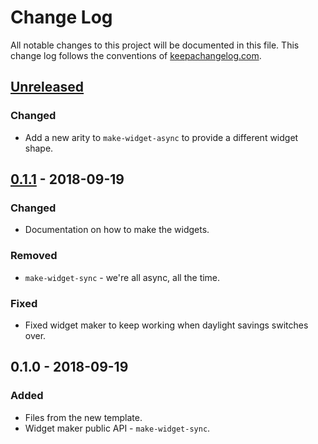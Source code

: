 # Change Log
All notable changes to this project will be documented in this file. This change log follows the conventions of [keepachangelog.com](http://keepachangelog.com/).

## [Unreleased]
### Changed
- Add a new arity to `make-widget-async` to provide a different widget shape.

## [0.1.1] - 2018-09-19
### Changed
- Documentation on how to make the widgets.

### Removed
- `make-widget-sync` - we're all async, all the time.

### Fixed
- Fixed widget maker to keep working when daylight savings switches over.

## 0.1.0 - 2018-09-19
### Added
- Files from the new template.
- Widget maker public API - `make-widget-sync`.

[Unreleased]: https://github.com/your-name/app-launcher-gen/compare/0.1.1...HEAD
[0.1.1]: https://github.com/your-name/app-launcher-gen/compare/0.1.0...0.1.1

